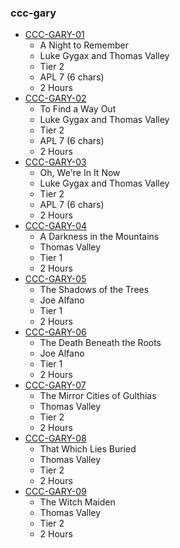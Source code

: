 ### ccc-gary
* [CCC-GARY-01](http://www.dmsguild.com/product/209690/CCCGARY01-A-Night-to-Remember?affiliate_id=757342)
    * A Night to Remember
    * Luke Gygax and Thomas Valley
    * Tier 2
    * APL 7 (6 chars)
    * 2 Hours
* [CCC-GARY-02](http://www.dmsguild.com/product/209692/CCCGARY02-To-Find-a-Way-Out?affiliate_id=757342)
    * To Find a Way Out
    * Luke Gygax and Thomas Valley
    * Tier 2
    * APL 7 (6 chars)
    * 2 Hours
* [CCC-GARY-03](http://www.dmsguild.com/product/209693/CCCGARY03-Oh-Were-In-It-Now?affiliate_id=757342)
    * Oh, We're In It Now
    * Luke Gygax and Thomas Valley
    * Tier 2
    * APL 7 (6 chars)
    * 2 Hours
* [CCC-GARY-04](http://www.dmsguild.com/product/238303/CCCGARY04-The-Darkness-of-the-Mountains?affiliate_id=757342)
    * A Darkness in the Mountains
    * Thomas Valley
    * Tier 1
    * 2 Hours
* [CCC-GARY-05](http://www.dmsguild.com/product/238352/CCCGARY05-The-Shadows-of-the-Trees?affiliate_id=757342)
    * The Shadows of the Trees
    * Joe Alfano
    * Tier 1
    * 2 Hours
* [CCC-GARY-06](http://www.dmsguild.com/product/238356/CCCGARY06-The-Death-Beneath-the-Roots?affiliate_id=757342)
    * The Death Beneath the Roots
    * Joe Alfano
    * Tier 1
    * 2 Hours
* [CCC-GARY-07](http://www.dmsguild.com/product/238358/CCCGARY07-The-Mirror-Cities-of-Gulthias?affiliate_id=757342)
    * The Mirror Cities of Gulthias
    * Thomas Valley
    * Tier 2
    * 2 Hours
* [CCC-GARY-08](http://www.dmsguild.com/product/238359/CCCGARY08-That-Which-Lies-Buried?affiliate_id=757342)
    * That Which Lies Buried
    * Thomas Valley
    * Tier 2
    * 2 Hours
* [CCC-GARY-09](http://www.dmsguild.com/product/238360/CCCGARY09-The-Witch-Maiden?affiliate_id=757342)
    * The Witch Maiden
    * Thomas Valley
    * Tier 2
    * 2 Hours
